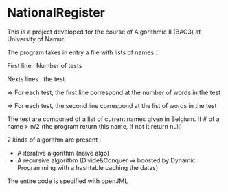 # NationalRegister
This is a project developed for the course of Algorithmic II (BAC3) at University of Namur.


The program takes in entry a file with lists of names :

First line : Number of tests

Nexts lines : the test

=> For each test, the first line correspond at the number of words in the test

=> For each test, the second line correspond at the list of words in the test


The test are componed of a list of current names given in Belgium.
If # of a name > n/2 (the program return this name, if not it return null)


2 kinds of algorithm are present :
- A iterative algorithm (naive algo)
- A recursive algorithm (Divide&Conquer => boosted by Dynamic Programming with a hashtable caching the datas)


The entire code is specified with openJML
